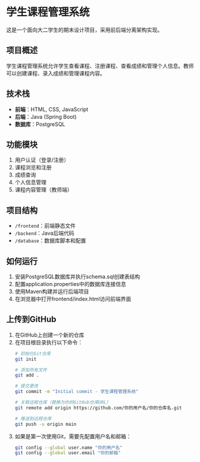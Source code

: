 # 学生课程管理系统

这是一个面向大二学生的期末设计项目，采用前后端分离架构实现。

## 项目概述
学生课程管理系统允许学生查看课程、注册课程、查看成绩和管理个人信息。教师可以创建课程、录入成绩和管理课程内容。

## 技术栈
- **前端**：HTML, CSS, JavaScript
- **后端**：Java (Spring Boot)
- **数据库**：PostgreSQL

## 功能模块
1. 用户认证（登录/注册）
2. 课程浏览和注册
3. 成绩查询
4. 个人信息管理
5. 课程内容管理（教师端）

## 项目结构
- `/frontend`：前端静态文件
- `/backend`：Java后端代码
- `/database`：数据库脚本和配置

## 如何运行
1. 安装PostgreSQL数据库并执行schema.sql创建表结构
2. 配置application.properties中的数据库连接信息
3. 使用Maven构建并运行后端项目
4. 在浏览器中打开frontend/index.html访问前端界面

## 上传到GitHub
1. 在GitHub上创建一个新的仓库
2. 在项目根目录执行以下命令：
   ```bash
   # 初始化Git仓库
   git init
   
   # 添加所有文件
   git add .
   
   # 提交更改
   git commit -m "Initial commit - 学生课程管理系统"
   
   # 关联远程仓库（替换为你的GitHub仓库URL）
   git remote add origin https://github.com/你的用户名/你的仓库名.git
   
   # 推送到远程仓库
   git push -u origin main
   ```
3. 如果是第一次使用Git，需要先配置用户名和邮箱：
   ```bash
   git config --global user.name "你的用户名"
   git config --global user.email "你的邮箱"
   ```